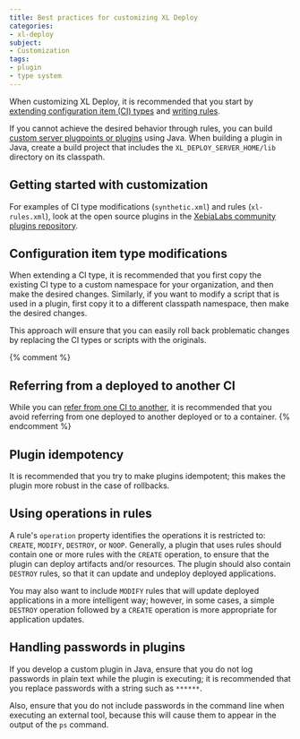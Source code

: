 ```yaml
---
title: Best practices for customizing XL Deploy
categories:
- xl-deploy
subject:
- Customization
tags:
- plugin
- type system
---
```


When customizing XL Deploy, it is recommended that you start by [extending configuration item (CI) types](/xl-deploy/how-to/customize-an-existing-ci-type.html) and [writing rules](/xl-deploy/concept/getting-started-with-xl-deploy-rules.html).

If you cannot achieve the desired behavior through rules, you can build [custom server plugpoints or plugins](/xl-deploy/how-to/create-an-xl-deploy-plugin.html) using Java. When building a plugin in Java, create a build project that includes the `XL_DEPLOY_SERVER_HOME/lib` directory on its classpath.

## Getting started with customization

For examples of CI type modifications (`synthetic.xml`) and rules (`xl-rules.xml`), look at the open source plugins in the [XebiaLabs community plugins repository](https://github.com/xebialabs-community).  

## Configuration item type modifications

When extending a CI type, it is recommended that you first copy the existing CI type to a custom namespace for your organization, and then make the desired changes. Similarly, if you want to modify a script that is used in a plugin, first copy it to a different classpath namespace, then make the desired changes.

This approach will ensure that you can easily roll back problematic changes by replacing the CI types or scripts with the originals.

{% comment %}
## Referring from a deployed to another CI

While you can [refer from one CI to another](/xl-deploy/concept/xl-deploy-manifest-format.html#refer-from-one-ci-to-another), it is recommended that you avoid referring from one deployed to another deployed or to a container.
{% endcomment %}

## Plugin idempotency

It is recommended that you try to make plugins idempotent; this makes the plugin more robust in the case of rollbacks.

## Using operations in rules

A rule's `operation` property identifies the operations it is restricted to: `CREATE`, `MODIFY`, `DESTROY`, or `NOOP`. Generally, a plugin that uses rules should contain one or more rules with the `CREATE` operation, to ensure that the plugin can deploy artifacts and/or resources. The plugin should also contain `DESTROY` rules, so that it can update and undeploy deployed applications.

You may also want to include `MODIFY` rules that will update deployed applications in a more intelligent way; however, in some cases, a simple `DESTROY` operation followed by a `CREATE` operation is more appropriate for application updates.

## Handling passwords in plugins

If you develop a custom plugin in Java, ensure that you do not log passwords in plain text while the plugin is executing; it is recommended that you replace passwords with a string such as `******`.

Also, ensure that you do not include passwords in the command line when executing an external tool, because this will cause them to appear in the output of the `ps` command.
